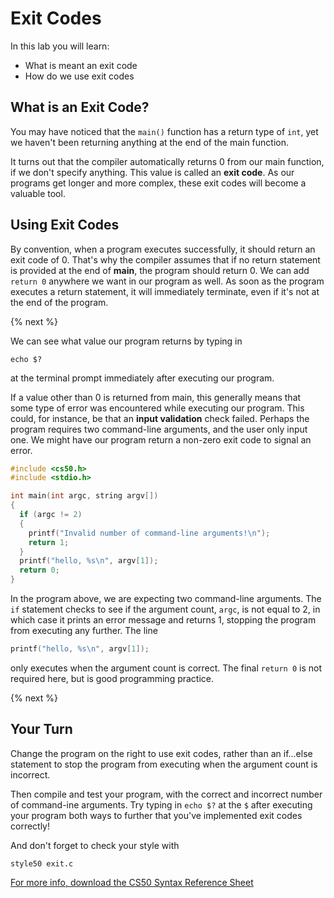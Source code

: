 # Exit Codes

In this lab you will learn:

- What is meant an exit code
- How do we use exit codes

## What is an Exit Code?

You may have noticed that the `main()` function has a return type of `int`, yet we haven't been returning anything at the end of the main function.

It turns out that the compiler automatically returns 0 from our main function, if we don't specify anything. This value is called an **exit code**. As our programs get longer and more complex, these exit codes will become a valuable tool.

## Using Exit Codes

By convention, when a program executes successfully, it should return an exit code of 0. That's why the compiler assumes that if no return statement is provided at the end of **main**, the program should return 0. We can add `return 0` anywhere we want in our program as well. As soon as the program executes a return statement, it will immediately terminate, even if it's not at the end of the program.

{% next %}

We can see what value our program returns by typing in

```
echo $? 
```

at the terminal prompt immediately after executing our program.

If a value other than 0 is returned from main, this generally means that some type of error was encountered while executing our program. This could, for instance, be that an **input validation** check failed. Perhaps the program requires two command-line arguments, and the user only input one. We might have our program return a non-zero exit code to signal an error. 

```c
#include <cs50.h>
#include <stdio.h>

int main(int argc, string argv[])
{
  if (argc != 2)
  {
    printf("Invalid number of command-line arguments!\n");
    return 1;
  }
  printf("hello, %s\n", argv[1]);
  return 0;
}
```

In the program above, we are expecting two command-line arguments. The `if` statement checks to see if the argument count, `argc`, is not equal to 2, in which case it prints an error message and returns 1, stopping the program from executing any further. The line

```c
printf("hello, %s\n", argv[1]);
``` 

only executes when the argument count is correct. The final `return 0` is not required here, but is good programming practice.

{% next %}

## Your Turn

Change the program on the right to use exit codes, rather than an if...else statement to stop the program from executing when the argument count is incorrect.

Then compile and test your program, with the correct and incorrect number of command-ine arguments. Try typing in `echo $?` at the `$` after executing your program both ways to further that you've implemented exit codes correctly!

And don't forget to check your style with

```
style50 exit.c
```

[For more info, download the CS50 Syntax Reference Sheet](https://ap.cs50.school/assets/pdfs/unit2/exit_codes.pdf)

